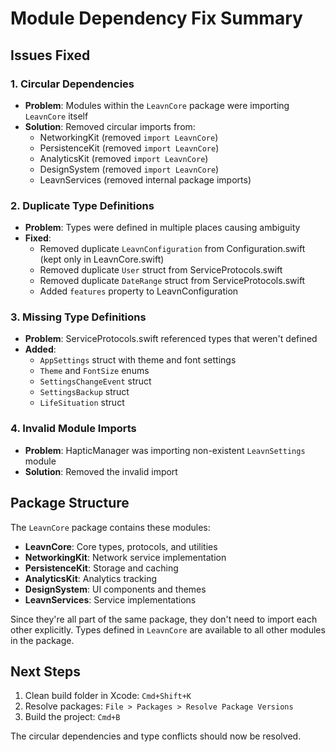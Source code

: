 # Module Dependency Fix Summary

## Issues Fixed

### 1. Circular Dependencies
- **Problem**: Modules within the `LeavnCore` package were importing `LeavnCore` itself
- **Solution**: Removed circular imports from:
  - NetworkingKit (removed `import LeavnCore`)
  - PersistenceKit (removed `import LeavnCore`)
  - AnalyticsKit (removed `import LeavnCore`)
  - DesignSystem (removed `import LeavnCore`)
  - LeavnServices (removed internal package imports)

### 2. Duplicate Type Definitions
- **Problem**: Types were defined in multiple places causing ambiguity
- **Fixed**:
  - Removed duplicate `LeavnConfiguration` from Configuration.swift (kept only in LeavnCore.swift)
  - Removed duplicate `User` struct from ServiceProtocols.swift
  - Removed duplicate `DateRange` struct from ServiceProtocols.swift
  - Added `features` property to LeavnConfiguration

### 3. Missing Type Definitions
- **Problem**: ServiceProtocols.swift referenced types that weren't defined
- **Added**:
  - `AppSettings` struct with theme and font settings
  - `Theme` and `FontSize` enums
  - `SettingsChangeEvent` struct
  - `SettingsBackup` struct
  - `LifeSituation` struct

### 4. Invalid Module Imports
- **Problem**: HapticManager was importing non-existent `LeavnSettings` module
- **Solution**: Removed the invalid import

## Package Structure

The `LeavnCore` package contains these modules:
- **LeavnCore**: Core types, protocols, and utilities
- **NetworkingKit**: Network service implementation
- **PersistenceKit**: Storage and caching
- **AnalyticsKit**: Analytics tracking
- **DesignSystem**: UI components and themes
- **LeavnServices**: Service implementations

Since they're all part of the same package, they don't need to import each other explicitly. Types defined in `LeavnCore` are available to all other modules in the package.

## Next Steps

1. Clean build folder in Xcode: `Cmd+Shift+K`
2. Resolve packages: `File > Packages > Resolve Package Versions`
3. Build the project: `Cmd+B`

The circular dependencies and type conflicts should now be resolved.